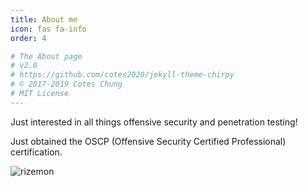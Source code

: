```yaml
---
title: About me
icon: fas fa-info
order: 4

# The About page
# v2.0
# https://github.com/cotes2020/jekyll-theme-chirpy
# © 2017-2019 Cotes Chung
# MIT License
---
```


Just interested in all things offensive security and penetration testing! 

Just obtained the OSCP (Offensive Security Certified Professional) certification.

![rizemon](https://www.hackthebox.eu/badge/image/140434)